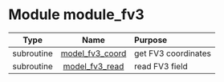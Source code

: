 # Module module_fv3

| Type | Name | Purpose |
| :--: | :--: | :---------- |
| subroutine | [model_fv3_coord](https://github.com/benjaminmenetrier/bump/tree/master/src/module_fv3.F90#L28) | get FV3 coordinates |
| subroutine | [model_fv3_read](https://github.com/benjaminmenetrier/bump/tree/master/src/module_fv3.F90#L120) | read FV3 field |
